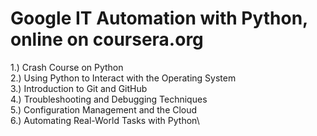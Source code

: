 # Google IT Automation with Python, online on coursera.org

1.) Crash Course on Python\
2.) Using Python to Interact with the Operating System\
3.) Introduction to Git and GitHub\
4.) Troubleshooting and Debugging Techniques\
5.) Configuration Management and the Cloud\
6.) Automating Real-World Tasks with Python\
